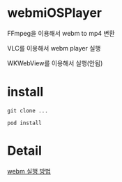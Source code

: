 # webmiOSPlayer

FFmpeg을 이용해서 webm to mp4 변환

VLC를 이용해서 webm player 실행

WKWebView를 이용해서 실행(안됨)

# install

```
git clone ...

pod install
```

# Detail

[webm 실행 방법](https://dq-qqq.github.io/ios/2024/01/24/webmiOSPlayer)
